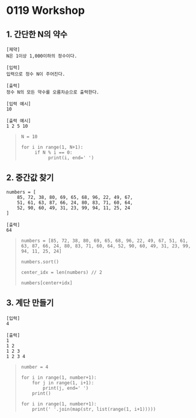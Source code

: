 # 0119 Workshop
## 1. 간단한 N의 약수
    [제약]
    N은 1이상 1,000이하의 정수이다. 

    [입력]
    입력으로 정수 N이 주어진다.

    [출력]
    정수 N의 모든 약수를 오름차순으로 출력한다.

    [입력 예시]
    10

    [출력 예시]
    1 2 5 10

>     N = 10  
>  
>     for i in range(1, N+1):
>          if N % i == 0:
>               print(i, end=' ')

## 2. 중간값 찾기
    numbers = [
        85, 72, 38, 80, 69, 65, 68, 96, 22, 49, 67,
        51, 61, 63, 87, 66, 24, 80, 83, 71, 60, 64,
        52, 90, 60, 49, 31, 23, 99, 94, 11, 25, 24
    ]

    [출력]
    64

>     numbers = [85, 72, 38, 80, 69, 65, 68, 96, 22, 49, 67, 51, 61, 63, 87, 66, 24, 80, 83, 71, 60, 64, 52, 90, 60, 49, 31, 23, 99, 94, 11, 25, 24]  
>  
>     numbers.sort()  
>  
>     center_idx = len(numbers) // 2  
>   
>     numbers[center+idx]

## 3. 계단 만들기

    [입력]
    4

    [출력]
    1
    1 2
    1 2 3
    1 2 3 4

>     number = 4  
>  
>     for i in range(1, number+1):
>         for j in range(1, i+1):
>             print(j, end=' ')
>         print()
> 
>     for i in range(1, number+1):
>         print(' '.join(map(str, list(range(1, i+1)))))